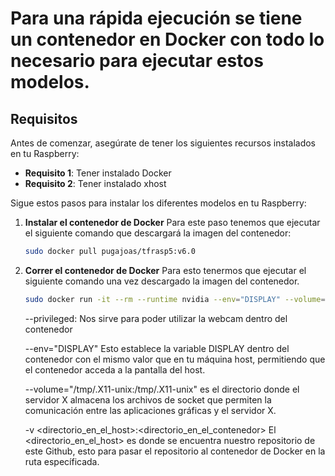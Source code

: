 # Para una rápida ejecución se tiene un contenedor en Docker con todo lo necesario para ejecutar estos modelos.

## Requisitos

Antes de comenzar, asegúrate de tener los siguientes recursos instalados en tu Raspberry:

- **Requisito 1**: Tener instalado Docker
- **Requisito 2**: Tener instalado xhost

Sigue estos pasos para instalar los diferentes modelos en tu Raspberry:

1. **Instalar el contenedor de Docker**
	Para este paso tenemos que ejecutar el siguiente comando que descargará la imagen del contenedor:
	```sh
	sudo docker pull pugajoas/tfrasp5:v6.0
	```

2. **Correr el contenedor de Docker**
	Para esto tenermos que ejecutar el siguiente comando una vez descargado la imagen del contenedor.
	```sh
	sudo docker run -it --rm --runtime nvidia --env="DISPLAY" --volume="/tmp/.X11-unix:/tmp/.X11-unix" -v <directorio_en_el_host>:<directorio_en_el_contenedor> pugajoas/tfnano:v10.0
	```

	--privileged: Nos sirve para poder utilizar la webcam dentro del contenedor

	--env="DISPLAY" Esto establece la variable DISPLAY dentro del contenedor con el mismo valor que en tu máquina host, permitiendo que el contenedor acceda a la pantalla del host.

	--volume="/tmp/.X11-unix:/tmp/.X11-unix" es el directorio donde el servidor X almacena los archivos de socket que permiten la comunicación entre las aplicaciones gráficas y el servidor X.

	-v <directorio_en_el_host>:<directorio_en_el_contenedor> El <directorio_en_el_host> es donde se encuentra nuestro repositorio de este Github, esto para pasar el repositorio al contenedor de Docker en la ruta específicada.
